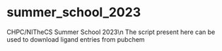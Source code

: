 # summer_school_2023
CHPC/NITheCS Summer School 2023\n
The script present here can be used to download ligand entries from pubchem
